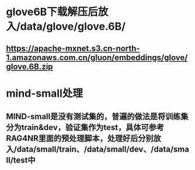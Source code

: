 # glove6B下载解压后放入/data/glove/glove.6B/
## https://apache-mxnet.s3.cn-north-1.amazonaws.com.cn/gluon/embeddings/glove/glove.6B.zip

# mind-small处理
## MIND-small是没有测试集的，普遍的做法是将训练集分为train&dev，验证集作为test，具体可参考RAG4NR里面的预处理脚本，处理好后分别放入/data/small/train、/data/small/dev、/data/small/test中
